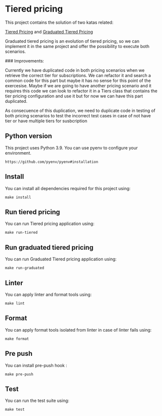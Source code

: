 # Tiered pricing

This project contains the solution of two katas related:

[Tiered Pricing](./definitions/TIERED_PRICING.md) and 
[Graduated Tiered Pricing](./definitions/GRADUATED_TIERED_PRICING.md)

Graduated tiered pricing is an evolution of tiered pricing, so we can implement it in the same
project and offer the possibility to execute both scenarios.

### Improvements:

Currently we have duplicated code in both pricing scenarios when we retrieve the correct tier for subscriptions. We can refactor it and search a common code for this part but maybe it has no sense for this point of the exercesise. 
Maybe if we are going to have another pricing scenario and it requires this code we can look to refactor it in a Tiers class that contains the tier pricing configuration and use it but for now we can have this part duplicated.

As consecuence of this duplication, we need to duplicate code in testing of both pricing scenarios to test the incorrect test cases in case of not have tier or have multiple tiers for susbcription 

## Python version

This project uses Python 3.9. You can use pyenv to configure your environment.

```
https://github.com/pyenv/pyenv#installation
```

## Install
You can install all dependencies required for this project using:
````shell
make install
````

## Run tiered pricing
You can run Tiered pricing application using:
```shell
make run-tiered
```
## Run graduated tiered pricing
You can run Graduated Tiered pricing application using:
```shell
make run-graduated
```

## Linter
You can apply linter and format tools using:
````shell
make lint
````

## Format
You can apply format tools isolated from linter in case of linter fails using:
````shell
make format
````

## Pre push
You can install pre-push hook :
````shell
make pre-push
````

## Test
You can run the test suite using:
````shell
make test
````
